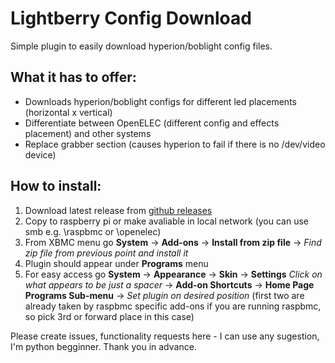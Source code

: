 Lightberry Config Download
==========================

Simple plugin to easily download hyperion/boblight config files. 

What it has to offer:
---------------------
   * Downloads hyperion/boblight configs for different led placements (horizontal x vertical)
   * Differentiate between OpenELEC (different config and effects placement) and other systems
   * Replace grabber section (causes hyperion to fail if there is no /dev/video device)

How to install:
---------------
   1. Download latest release from [github releases](https://github.com/tszczerba/lightberry-config-downloader/releases)
   2. Copy to raspberry pi or make avaliable in local network (you can use smb e.g. \\raspbmc or \\openelec)
   3. From XBMC menu go **System** -> **Add-ons** -> **Install from zip file** -> *Find zip file from previous point and install it*
   4. Plugin should appear under **Programs** menu
   5. For easy access go **System** -> **Appearance** -> **Skin** -> **Settings** *Click on what appears to be just a spacer* -> **Add-on Shortcuts** -> **Home Page Programs Sub-menu** -> *Set plugin on desired position* (first two are already taken by raspbmc specific add-ons if you are running raspbmc, so pick 3rd or forward place in this case)

Please create issues, functionality requests here - I can use any sugestion, I'm python begginner. Thank you in advance.

